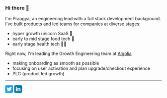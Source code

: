 ### Hi there 👋

I'm Praagya, an engineering lead with a full stack development background.  
I've built products and led teams for companies at diverse stages:
- hyper growth unicorn SaaS 🦄
- early to mid stage food tech 🍔
- early stage health tech 🏃‍♂️

Right now, I'm leading the Growth Engineering team at [Algolia](https://www.algolia.com/)
- making onboarding as smooth as possible
- focusing on user activation and plan upgrade/checkout experience
- PLG (product led growth)

---

<a href="https://twitter.com/praagyajoshi" target="_blank"><img width="25" src="./images/twitter.svg"/></a>  <a href="https://www.linkedin.com/in/praagyajoshi/" target="_blank"><img width="25" src="./images/linkedin.svg"/></a>

<!--
**praagyajoshi/praagyajoshi** is a ✨ _special_ ✨ repository because its `README.md` (this file) appears on your GitHub profile.

Here are some ideas to get you started:

- 🔭 I’m currently working on ...
- 🌱 I’m currently learning ...
- 👯 I’m looking to collaborate on ...
- 🤔 I’m looking for help with ...
- 💬 Ask me about ...
- 📫 How to reach me: ...
- 😄 Pronouns: ...
- ⚡ Fun fact: ...
-->
